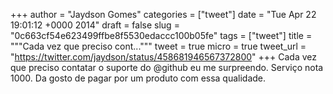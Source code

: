 
+++
author = "Jaydson Gomes"
categories = ["tweet"]
date = "Tue Apr 22 19:01:12 +0000 2014"
draft = false
slug = "0c663cf54e623499ffbe8f5530edaccc100b05fe"
tags = ["tweet"]
title = """Cada vez que preciso cont..."""
tweet = true
micro = true
tweet_url = "https://twitter.com/jaydson/status/458681946567372800"
+++
Cada vez que preciso contatar o suporte do @github eu me surpreendo. Serviço nota 1000. Da gosto de pagar por um produto com essa qualidade.

